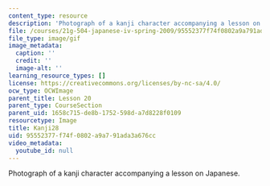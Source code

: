 ```yaml
---
content_type: resource
description: 'Photograph of a kanji character accompanying a lesson on Japanese. '
file: /courses/21g-504-japanese-iv-spring-2009/95552377f74f0802a9a791ada3a676cc_Kanji28.gif
file_type: image/gif
image_metadata:
  caption: ''
  credit: ''
  image-alt: ''
learning_resource_types: []
license: https://creativecommons.org/licenses/by-nc-sa/4.0/
ocw_type: OCWImage
parent_title: Lesson 20
parent_type: CourseSection
parent_uid: 1658c715-de8b-1752-598d-a7d8228f0109
resourcetype: Image
title: Kanji28
uid: 95552377-f74f-0802-a9a7-91ada3a676cc
video_metadata:
  youtube_id: null
---
```

Photograph of a kanji character accompanying a lesson on Japanese. 